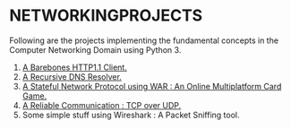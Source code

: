 # NETWORKINGPROJECTS
Following are the projects implementing the fundamental concepts in the Computer Networking Domain using Python 3.
1) [A Barebones HTTP1.1 Client.](https://github.com/VETURISRIRAM/NETWORKINGPROJECTS/tree/master/A%20Barebones%20HTTP1.1%20Client%20Python%20Implementation) 
2) [A Recursive DNS Resolver.](https://github.com/VETURISRIRAM/NETWORKINGPROJECTS/tree/master/A%20Recursive%20DNS%20Resolver%20Implementation)
3) [A Stateful Network Protocol using WAR : An Online Multiplatform Card Game.](https://github.com/VETURISRIRAM/NETWORKINGPROJECTS/tree/master/A%20Stateful%20Network%20Protocol%20Implementation%20(WAR%20card%20Game))
4) [A Reliable Communication : TCP over UDP.](https://github.com/VETURISRIRAM/NETWORKINGPROJECTS/tree/master/TCP%20over%20UDP%20(Reliable%20Communication)%20Implementation)
5) Some simple stuff using Wireshark : A Packet Sniffing tool.

